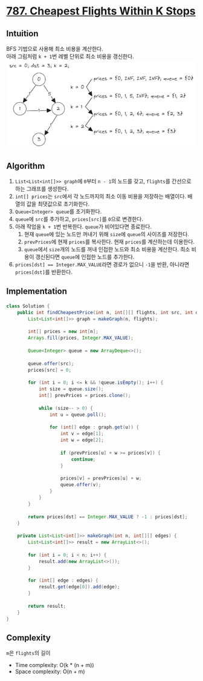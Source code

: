 # [787. Cheapest Flights Within K Stops](https://leetcode.com/problems/cheapest-flights-within-k-stops/)

## Intuition
BFS 기법으로 사용해 최소 비용을 계산한다.\
아래 그림처럼 `k + 1`번 레벨 단위로 최소 비용을 갱신한다.\
![0787-01.png](../img/0787-01.png)

## Algorithm
1. `List<List<int[]>> graph`에 `0`부터 `n - 1`의 노드를 갖고, `flights`를 간선으로 하는 그래프를 생성한다.
2. `int[] prices`는 `src`에서 각 노드까지의 최소 이동 비용을 저장하는 배열이다. 배열의 값을 최댓값으로 초기화한다.
3. `Queue<Integer> queue`를 초기화한다. 
4. `queue`에 `src`를 추가하고, `prices[src]`를 `0`으로 변경한다.
5. 아래 작업을 `k + 1`번 반복한다. `queue`가 비어있다면 종료한다.
   1. 현재 `queue`에 있는 노드만 꺼내기 위해 `size`에 `queue`의 사이즈를 저장한다.
   2. `prevPrices`에 현재 `prices`를 복사한다. 현재 `prices`를 계산하는데 이용한다.
   3. `queue`에서 `size`개의 노드를 꺼내 인접한 노드와 최소 비용을 계산한다. 최소 비용이 갱신된다면 `queue`에 인접한 노드를 추가한다. 
6. `prices[dst] == Integer.MAX_VALUE`라면 경로가 없으니 `-1`을 반환, 아니라면 `prices[dst]`를 반환한다.

## Implementation
```java
class Solution {
    public int findCheapestPrice(int n, int[][] flights, int src, int dst, int k) {
        List<List<int[]>> graph = makeGraph(n, flights);

        int[] prices = new int[n];
        Arrays.fill(prices, Integer.MAX_VALUE);

        Queue<Integer> queue = new ArrayDeque<>();

        queue.offer(src);
        prices[src] = 0;

        for (int i = 0; i <= k && !queue.isEmpty(); i++) {
            int size = queue.size();
            int[] prevPrices = prices.clone();

            while (size-- > 0) {
                int u = queue.poll();

                for (int[] edge : graph.get(u)) {
                    int v = edge[1];
                    int w = edge[2];

                    if (prevPrices[u] + w >= prices[v]) {
                        continue;
                    }

                    prices[v] = prevPrices[u] + w;
                    queue.offer(v);
                }
            }
        }

        return prices[dst] == Integer.MAX_VALUE ? -1 : prices[dst];
    }

    private List<List<int[]>> makeGraph(int n, int[][] edges) {
        List<List<int[]>> result = new ArrayList<>();

        for (int i = 0; i < n; i++) {
            result.add(new ArrayList<>());
        }

        for (int[] edge : edges) {
            result.get(edge[0]).add(edge);
        }

        return result;
    }
}
```

## Complexity
`m`은 `flights`의 길이
- Time complexity: O(k * (n + m))
- Space complexity: O(n + m)

